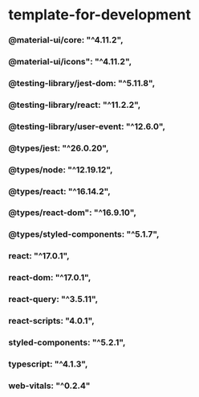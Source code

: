 # template-for-development
###  @material-ui/core: "^4.11.2",
###  @material-ui/icons": "^4.11.2",
###  @testing-library/jest-dom: "^5.11.8",
###  @testing-library/react: "^11.2.2",
###  @testing-library/user-event: "^12.6.0",
###  @types/jest: "^26.0.20",
###  @types/node: "^12.19.12",
###  @types/react: "^16.14.2",
###  @types/react-dom": "^16.9.10",
###  @types/styled-components: "^5.1.7",
###  react: "^17.0.1",
###  react-dom: "^17.0.1",
###  react-query: "^3.5.11",
###  react-scripts: "4.0.1",
###  styled-components: "^5.2.1",
###  typescript: "^4.1.3",
###  web-vitals: "^0.2.4"